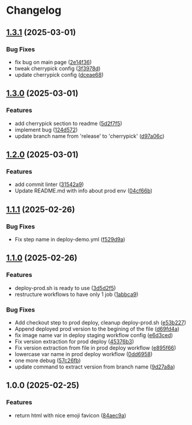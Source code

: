 # Changelog

## [1.3.1](https://github.com/yb172/deploydocus/compare/v1.3.0...v1.3.1) (2025-03-01)


### Bug Fixes

* fix bug on main page ([2e14f36](https://github.com/yb172/deploydocus/commit/2e14f366357b1846261fc086abe668726506be6c))
* tweak cherrypick config ([3f3978d](https://github.com/yb172/deploydocus/commit/3f3978d7d1ff49da1c6c151ca7d62ad078b45fbe))
* update cherrypick config ([dceae68](https://github.com/yb172/deploydocus/commit/dceae68fe671c5cab0857d39f68b1c84441c4457))

## [1.3.0](https://github.com/yb172/deploydocus/compare/v1.2.0...v1.3.0) (2025-03-01)


### Features

* add cherrypick section to readme ([5d2f7f5](https://github.com/yb172/deploydocus/commit/5d2f7f503d7b52e4bb7f61e026d0c7b56728f5ba))
* implement bug ([124d572](https://github.com/yb172/deploydocus/commit/124d572eb3f8e5ce34b9765bbeadf71ee77a98cc))
* update branch name from 'release' to 'cherrypick' ([d97a06c](https://github.com/yb172/deploydocus/commit/d97a06cbf1587aac58ca6384cef7fb4896e4cfbc))

## [1.2.0](https://github.com/yb172/deploydocus/compare/v1.1.1...v1.2.0) (2025-03-01)


### Features

* add commit linter ([31542a9](https://github.com/yb172/deploydocus/commit/31542a907ecc691b67ddd0a02c0a5a9e89c34785))
* Update README.md with info about prod env ([04cf66b](https://github.com/yb172/deploydocus/commit/04cf66be64866ea2a0390c594f93cdf05860c0a9))

## [1.1.1](https://github.com/yb172/deploydocus/compare/v1.1.0...v1.1.1) (2025-02-26)


### Bug Fixes

* Fix step name in deploy-demo.yml ([f529d9a](https://github.com/yb172/deploydocus/commit/f529d9af6e0aa65f5dff44436008d602c5d8c580))

## [1.1.0](https://github.com/yb172/deploydocus/compare/v1.0.0...v1.1.0) (2025-02-26)


### Features

* deploy-prod.sh is ready to use ([3d5d2f5](https://github.com/yb172/deploydocus/commit/3d5d2f515d18ab1f48bbc78ee76c7c1085545dbf))
* restructure workflows to have only 1 job ([1abbca9](https://github.com/yb172/deploydocus/commit/1abbca9c490b8d7f86aacbc12c4e0d53b955a4e2))


### Bug Fixes

* Add checkout step to prod deploy, cleanup deploy-prod.sh ([e53b227](https://github.com/yb172/deploydocus/commit/e53b22700b2429537a6f1ddcf2900cfa98a5e766))
* Append deployed prod version to the begining of the file ([d69fd4a](https://github.com/yb172/deploydocus/commit/d69fd4a1333a7344078c212fc2492b5fece67ae7))
* fix image name var in deploy staging workflow config ([e6d3ced](https://github.com/yb172/deploydocus/commit/e6d3ced26bc3d17b5fa288ed24d21e04d4b64266))
* Fix version extraction for prod deploy ([45376b3](https://github.com/yb172/deploydocus/commit/45376b347708433185baca31fd96fb118a225375))
* Fix version extraction from file in prod deploy workflow ([e895f66](https://github.com/yb172/deploydocus/commit/e895f665faf1cbfac3232eee5801f4b74d4b5f5d))
* lowercase var name in prod deploy workflow ([0dd6958](https://github.com/yb172/deploydocus/commit/0dd6958c87080627978a9ad3bb65e3d50a05c984))
* one more debug ([57c26fb](https://github.com/yb172/deploydocus/commit/57c26fb6b9b1522bd51e80f90e0fe90bf9aa3027))
* update command to extract version from branch name ([9d27a8a](https://github.com/yb172/deploydocus/commit/9d27a8a9b46990f392fd3a28ea322b65bea122a4))

## 1.0.0 (2025-02-25)


### Features

* return html with nice emoji favicon ([84aec9a](https://github.com/yb172/deploydocus/commit/84aec9a2fc3c13cb8cefbd3c868ac3720c51269f))
